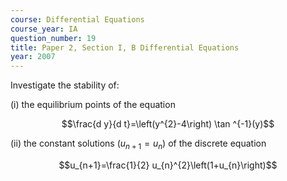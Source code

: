 ```yaml
---
course: Differential Equations
course_year: IA
question_number: 19
title: Paper 2, Section I, B Differential Equations
year: 2007
---
```




Investigate the stability of:

(i) the equilibrium points of the equation

$$\frac{d y}{d t}=\left(y^{2}-4\right) \tan ^{-1}(y)$$

(ii) the constant solutions $\left(u_{n+1}=u_{n}\right)$ of the discrete equation

$$u_{n+1}=\frac{1}{2} u_{n}^{2}\left(1+u_{n}\right)$$